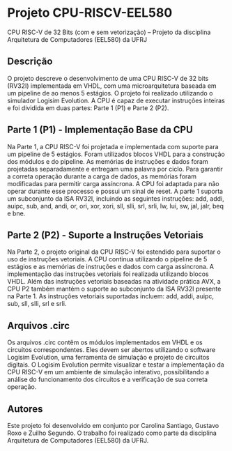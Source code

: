 # Projeto CPU-RISCV-EEL580
CPU RISC-V de 32 Bits (com e sem vetorização) – Projeto da disciplina Arquitetura de Computadores (EEL580) da UFRJ

## Descrição

O projeto descreve o desenvolvimento de uma CPU RISC-V de 32 bits (RV32I) implementada em VHDL, com uma microarquitetura baseada em um pipeline de ao menos 5 estágios. O projeto foi realizado utilizando o simulador Logisim Evolution. A CPU é capaz de executar instruções inteiras e foi dividida em duas partes: Parte 1 (P1) e Parte 2 (P2).

## Parte 1 (P1) - Implementação Base da CPU

Na Parte 1, a CPU RISC-V foi projetada e implementada com suporte para um pipeline de 5 estágios. Foram utilizados blocos VHDL para a construção dos módulos e do pipeline. As memórias de instruções e dados foram projetadas separadamente e entregam uma palavra por ciclo. Para garantir a correta operação durante a carga de dados, as memórias foram modificadas para permitir carga assíncrona. A CPU foi adaptada para não operar durante esse processo e possui um sinal de reset. A parte 1 suporta um subconjunto da ISA RV32I, incluindo as seguintes instruções: add, addi, auipc, sub, and, andi, or, ori, xor, xori, sll, slli, srl, srli, lw, lui, sw, jal, jalr, beq e bne.

## Parte 2 (P2) - Suporte a Instruções Vetoriais

Na Parte 2, o projeto original da CPU RISC-V foi estendido para suportar o uso de instruções vetoriais. A CPU continua utilizando o pipeline de 5 estágios e as memórias de instruções e dados com carga assíncrona. A implementação das instruções vetoriais foi realizada utilizando blocos VHDL. Além das instruções vetoriais baseadas na atividade prática AVX, a CPU P2 também mantém o suporte ao subconjunto da ISA RV32I presente na Parte 1. As instruções vetoriais suportadas incluem: add, addi, auipc, sub, sll, slli, srl e srli.

## Arquivos .circ

Os arquivos .circ contêm os módulos implementados em VHDL e os circuitos correspondentes. Eles devem ser abertos utilizando o software Logisim Evolution, uma ferramenta de simulação e projeto de circuitos digitais. O Logisim Evolution permite visualizar e testar a implementação da CPU RISC-V em um ambiente de simulação interativo, possibilitando a análise do funcionamento dos circuitos e a verificação de sua correta operação.

## Autores

Este projeto foi desenvolvido em conjunto por Carolina Santiago, Gustavo Roxo e Zuilho Segundo. O trabalho foi realizado como parte da disciplina Arquitetura de Computadores (EEL580) da UFRJ.

